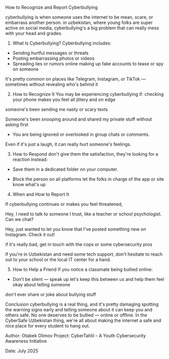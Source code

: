 How to Recognize and Report Cyberbullying

 cyberbullying is when someone uses the internet to be mean, scare, or embarrass another person. in uzbekistan, where young folks are super active on social media, cyberbullying's a big problem that can really mess with your head and grades.



1. What Is Cyberbullying?
Cyberbullying includes:
- Sending hurtful messages or threats
- Posting embarrassing photos or videos
- Spreading lies or rumors online
 making up fake accounts to tease or spy on someone

 It's pretty common on places like Telegram, Instagram, or TikTok — sometimes without revealing who's behind it



2. How to Recognize It
You may be experiencing cyberbullying if:
 checking your phone makes you feel all jittery and on edge

 someone's been sending me nasty or scary texts

 Someone's been snooping around and shared my private stuff without asking first

- You are being ignored or overlooked in group chats or comments.

 Even if it's just a laugh, it can really hurt someone's feelings.



3. How to Respond
 don't give them the satisfaction, they're looking for a reaction Instead:


- Save them in a dedicated folder on your computer.

- Block the person on all platforms
 let the folks in charge of the app or site know what's up



4. When and How to Report It

 If cyberbullying continues or makes you feel threatened,

 Hey, I need to talk to someone I trust, like a teacher or school psychologist. Can we chat?

 Hey, just wanted to let you know that I've posted something new on Instagram. Check it out!

 if it's really bad, get in touch with the cops or some cybersecurity pros

 If you're in Uzbekistan and need some tech support, don't hesitate to reach out to your school or the local IT center for a hand.



5. How to Help a Friend
If you notice a classmate being bullied online:


- Don’t be silent — speak up
 let's keep this between us and help them feel okay about telling someone

 don't ever share or joke about bullying stuff



Conclusion
 cyberbullying is a real thing, and it's pretty damaging spotting the warning signs early and telling someone about it can keep you and others safe. No one deserves to be bullied — online or offline. In the CyberSafe Uzbekistan thing, we're all about making the internet a safe and nice place for every student to hang out.



Author: Otabek Olimov
Project: CyberTahlil – A Youth Cybersecurity Awareness Initiative 


Date: July 2025
